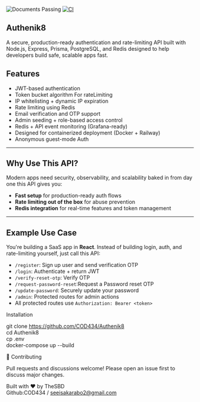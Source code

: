 ![Documents Passing](https://img.shields.io/badge/documents-passing-brightgreen)  [![CI](https://github.com/COD434/Authenik8/actions/workflows/CI.yml/badge.svg?branch=main&event=push)](https://github.com/COD434/Authenik8/actions/workflows/CI.yml)
 ## Authenik8

A secure, production-ready authentication and rate-limiting API built with Node.js, Express, Prisma, PostgreSQL, and Redis designed to help developers build safe, scalable apps fast.



## Features

- JWT-based authentication
- Token bucket algorithm For rateLimiting
- IP whitelisting + dynamic IP expiration
- Rate limiting using Redis
- Email verification and OTP support
- Admin seeding + role-based access control
- Redis + API event monitoring (Grafana-ready)
- Designed for containerized deployment (Docker + Railway)
- Anonymous guest-mode Auth

---

 ## Why Use This API?

Modern apps need security, observability, and scalability baked in from day one  this API gives you:

- **Fast setup** for production-ready auth flows
- **Rate limiting out of the box** for abuse prevention
- **Redis integration** for real-time features and token management

---

## Example Use Case

You're building a SaaS app in **React**. Instead of building login, auth, and rate-limiting yourself, just call this API:

- `/register`: Sign up user and send verification OTP  
- `/login`: Authenticate + return JWT
- `/verify-reset-otp`: Verify OTP 
- `/request-password-reset`:Request a Password reset OTP 
- `/update-password`: Securely update your password 
- `/admin`: Protected routes for admin actions  
- All protected routes use `Authorization: Bearer <token>`

Installation

git clone https://github.com/COD434/Authenik8 <br>
cd Authenik8<br>
cp .env<br>
docker-compose up --build

🤝 Contributing

Pull requests and discussions welcome! Please open an issue first to discuss major changes.

Built with ❤️ by TheSBD<br>
Github:COD434 / seeisakarabo2@gmail.com
